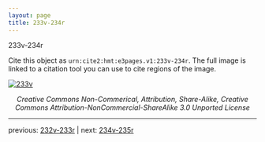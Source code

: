 ```yaml
---
layout: page
title: 233v-234r
---
```


233v-234r

Cite this object as `urn:cite2:hmt:e3pages.v1:233v-234r`. The full image is linked to a citation tool you can use to cite regions of the image.

[![233v](http://www.homermultitext.org/iipsrv?IIIF=/project/homer/pyramidal/deepzoom/hmt/e3bifolio/v1/E3_233v_234r.tif/full/800,/0/default.jpg)](http://www.homermultitext.org/ict2/?urn=urn:cite2:hmt:e3bifolio.v1:E3_233v_234r) 

<p style="text-align: center; font-style: italic;">Creative Commons Non-Commerical, Attribution, Share-Alike, Creative Commons Attribution-NonCommercial-ShareAlike 3.0 Unported License</p>

---

previous: [232v-233r](../232v-233r/) | next: [234v-235r](../234v-235r/)